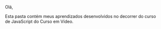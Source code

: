 Olá, 

Esta pasta contém meus aprendizados desenvolvidos no decorrer do curso de JavaScript do Curso em Vídeo.